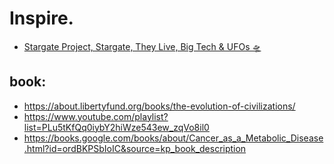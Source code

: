 # Inspire.
- [Stargate Project, Stargate, They Live, Big Tech &amp; UFOs 🛸](https://x.com/i/spaces/1mnxeAAAPgNxX)

## book:
- https://about.libertyfund.org/books/the-evolution-of-civilizations/
- https://www.youtube.com/playlist?list=PLu5tKfQq0iybY2hiWze543ew_zqVo8il0
- https://books.google.com/books/about/Cancer_as_a_Metabolic_Disease.html?id=ordBKPSbIoIC&source=kp_book_description
